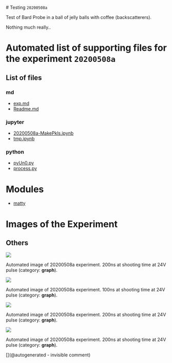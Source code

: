 # Testing `20200508a`

Test of Bard Probe in a ball of jelly balls with coffee (backscatterers).

Nothing much really..

# Automated list of supporting files for the __experiment `20200508a`__

## List of files

### md

* [exp.md](/matty/20200508a/exp.md)
* [Readme.md](/matty/20200508a/Readme.md)


### jupyter

* [20200508a-MakePkls.ipynb](/matty/20200508a/20200508a-MakePkls.ipynb)
* [tmp.ipynb](/tmp.ipynb)


### python

* [pyUn0.py](/matty/20200508a/pyUn0.py)
* [process.py](/matty/20200508a/process.py)





# Modules

* [matty](/matty/)




# Images of the Experiment

## Others

![](/matty/20200508a/images/20200508a-3.jpg)

Automated image of 20200508a experiment. 200ns at shooting time at 24V pulse (category: __graph__).

![](/matty/20200508a/images/20200508a-4.jpg)

Automated image of 20200508a experiment. 100ns at shooting time at 24V pulse (category: __graph__).

![](/matty/20200508a/images/20200508a-2.jpg)

Automated image of 20200508a experiment. 200ns at shooting time at 24V pulse (category: __graph__).

![](/matty/20200508a/images/20200508a-1.jpg)

Automated image of 20200508a experiment. 200ns at shooting time at 24V pulse (category: __graph__).










[](@autogenerated - invisible comment)